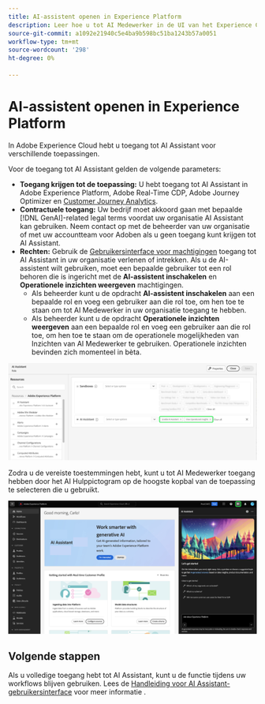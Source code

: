 ```yaml
---
title: AI-assistent openen in Experience Platform
description: Leer hoe u tot AI Medewerker in de UI van het Experience Cloud kunt toegang hebben.
source-git-commit: a1092e21940c5e4ba9b598bc51ba1243b57a0051
workflow-type: tm+mt
source-wordcount: '298'
ht-degree: 0%

---
```


# AI-assistent openen in Experience Platform

In Adobe Experience Cloud hebt u toegang tot AI Assistant voor verschillende toepassingen.

Voor de toegang tot AI Assistant gelden de volgende parameters:

* **Toegang krijgen tot de toepassing:** U hebt toegang tot AI Assistant in Adobe Experience Platform, Adobe Real-Time CDP, Adobe Journey Optimizer en [Customer Journey Analytics](https://experienceleague.adobe.com/en/docs/analytics-platform/using/ai-assistant).
* **Contractuele toegang:** Uw bedrijf moet akkoord gaan met bepaalde [!DNL GenAI]-related legal terms voordat uw organisatie AI Assistant kan gebruiken. Neem contact op met de beheerder van uw organisatie of met uw accountteam voor Adoben als u geen toegang kunt krijgen tot AI Assistant.
* **Rechten:** Gebruik de [Gebruikersinterface voor machtigingen](../access-control/abac/ui/permissions.md) toegang tot AI Assistant in uw organisatie verlenen of intrekken. Als u de AI-assistent wilt gebruiken, moet een bepaalde gebruiker tot een rol behoren die is ingericht met de **AI-assistent inschakelen** en **Operationele inzichten weergeven** machtigingen.
   * Als beheerder kunt u de opdracht **AI-assistent inschakelen** aan een bepaalde rol en voeg een gebruiker aan die rol toe, om hen toe te staan om tot AI Medewerker in uw organisatie toegang te hebben.
   * Als beheerder kunt u de opdracht **Operationele inzichten weergeven** aan een bepaalde rol en voeg een gebruiker aan die rol toe, om hen toe te staan om de operationele mogelijkheden van Inzichten van AI Medewerker te gebruiken. Operationele inzichten bevinden zich momenteel in bèta.

![De pagina met bevoegdheden UI met de Enable AI Assistant en View Operational Insights onder een bepaalde rol.](./images/permissions.png)

Zodra u de vereiste toestemmingen hebt, kunt u tot AI Medewerker toegang hebben door het AI Hulppictogram op de hoogste kopbal van de toepassing te selecteren die u gebruikt.

![AI Assistant met ervaring voor nieuwe gebruikers.](./images/ai-assistant.png)

## Volgende stappen

Als u volledige toegang hebt tot AI Assistant, kunt u de functie tijdens uw workflows blijven gebruiken. Lees de [Handleiding voor AI Assistant-gebruikersinterface](./ui-guide.md) voor meer informatie .